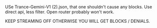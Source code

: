 USe Trance-Gemini-V1 (2).json, that one shouldn't cause any blocks. Use direct api, less filter. Open router probably won't work.

KEEP STREAMING OFF OTHERWISE YOU WILL GET BLOCKS / DENIALS.
